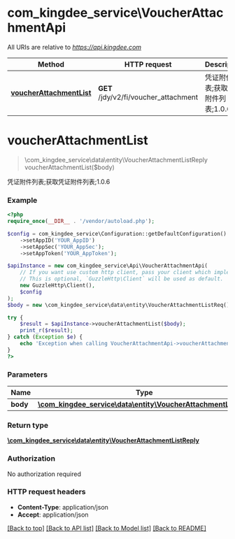 # com_kingdee_service\VoucherAttachmentApi

All URIs are relative to *https://api.kingdee.com*

Method | HTTP request | Description
------------- | ------------- | -------------
[**voucherAttachmentList**](VoucherAttachmentApi.md#voucherAttachmentList) | **GET** /jdy/v2/fi/voucher_attachment | 凭证附件列表;获取凭证附件列表;1.0.6


# **voucherAttachmentList**
> \com_kingdee_service\data\entity\VoucherAttachmentListReply voucherAttachmentList($body)

凭证附件列表;获取凭证附件列表;1.0.6

### Example
```php
<?php
require_once(__DIR__ . '/vendor/autoload.php');

$config = com_kingdee_service\Configuration::getDefaultConfiguration()
    ->setAppID('YOUR_AppID')
    ->setAppSec('YOUR_AppSec');
    ->setAppToken('YOUR_AppToken');

$apiInstance = new com_kingdee_service\Api\VoucherAttachmentApi(
    // If you want use custom http client, pass your client which implements `GuzzleHttp\ClientInterface`.
    // This is optional, `GuzzleHttp\Client` will be used as default.
    new GuzzleHttp\Client(),
    $config
);
$body = new \com_kingdee_service\data\entity\VoucherAttachmentListReq(); // \com_kingdee_service\data\entity\VoucherAttachmentListReq | 

try {
    $result = $apiInstance->voucherAttachmentList($body);
    print_r($result);
} catch (Exception $e) {
    echo 'Exception when calling VoucherAttachmentApi->voucherAttachmentList: ', $e->getMessage(), PHP_EOL;
}
?>
```

### Parameters

Name | Type | Description  | Notes
------------- | ------------- | ------------- | -------------
 **body** | [**\com_kingdee_service\data\entity\VoucherAttachmentListReq**](../Model/VoucherAttachmentListReq.md)|  | [optional]

### Return type

[**\com_kingdee_service\data\entity\VoucherAttachmentListReply**](../Model/VoucherAttachmentListReply.md)

### Authorization

No authorization required

### HTTP request headers

 - **Content-Type**: application/json
 - **Accept**: application/json

[[Back to top]](#) [[Back to API list]](../../README.md#documentation-for-api-endpoints) [[Back to Model list]](../../README.md#documentation-for-models) [[Back to README]](../../README.md)

